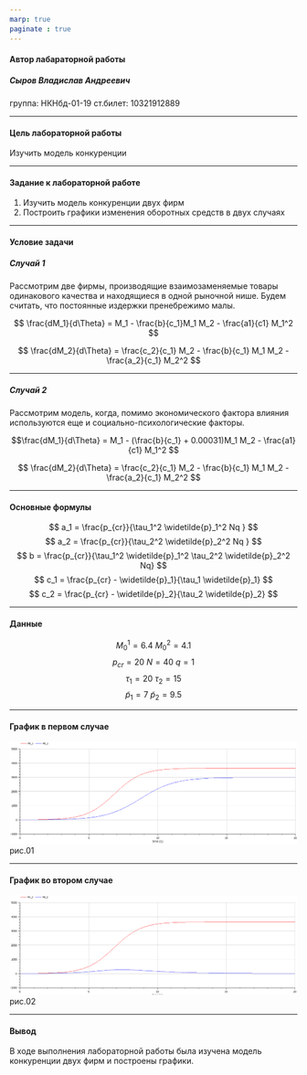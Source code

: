 ```yaml
---
marp: true
paginate : true
---
```


<style>
h1 { 
    font-size: 60px;
    color: Black;
    text-align: center;
    }       
h2 { 
    font-size: 30px;
    color: Black;
    position: relative;
    left: -2.5em;
    top: 8em;
    }
h3 { 
    font-size: 30px;
    color: Black;
    position: relative;
    left: -2.5em;
    top: 7em;
    }
section.titleslide1 h4 {
    font-size: 40px;
    color: Black;
    position: relative;
    left: 0em;
    bottom: 6em;    
}
section.titleslide2 h4 {
    font-size: 40px;
    color: Black;
    position: relative;
    left: 0em;
    bottom: 5.3em;    
}
section.titleslide3 h4 {
    font-size: 40px;
    color: Black;
    position: relative;
    left: 0em;
    bottom: 3em;    
}
section.titleslide4 h4 {
    font-size: 40px;
    color: Black;
    position: relative;
    left: 0em;
    bottom: 0em;    
}
section.titleslide5 h4 {
    font-size: 40px;
    color: Black;
    position: relative;
    left: 0em;
    bottom: -1em;    
}
</style>


<!--_class: titleslide1 -->
#### Автор лабараторной работы

##### Сыров Владислав Андреевич

группа: НКНбд-01-19
ст.билет: 10321912889

---
<!--_class: titleslide1 -->
#### Цель лабораторной работы

Изучить модель конкуренции

---
<!--_class: titleslide1 -->
#### Задание к лабораторной работе

1.	Изучить модель конкуренции двух фирм
2.	Построить графики изменения оборотных средств в двух случаях

---
<!--_class: titleslide -->
#### Условие задачи
##### Случай 1

Рассмотрим две фирмы, производящие взаимозаменяемые товары одинакового качества и находящиеся в одной рыночной нише. Будем считать, что постоянные издержки пренебрежимо малы.

$$ \frac{dM_1}{d\Theta} = M_1 - \frac{b}{c_1}M_1 M_2 - \frac{a1}{c1} M_1^2 $$

$$ \frac{dM_2}{d\Theta} = \frac{c_2}{c_1} M_2 - \frac{b}{c_1} M_1 M_2 - \frac{a_2}{c_1} M_2^2 $$

---
<!--_class: titleslide1 -->
##### Случай 2

Рассмотрим модель, когда, помимо экономического фактора влияния  используются еще и социально-психологические факторы.

$$\frac{dM_1}{d\Theta} = M_1 - (\frac{b}{c_1} + 0.00031)M_1 M_2 - \frac{a1}{c1} M_1^2 $$

$$ \frac{dM_2}{d\Theta} = \frac{c_2}{c_1} M_2 - \frac{b}{c_1} M_1 M_2 - \frac{a_2}{c_1} M_2^2 $$

---
<!--_class: titleslide -->
#### Основные формулы

$$ a_1 = \frac{p_{cr}}{\tau_1^2 \widetilde{p}_1^2 Nq } $$
$$ a_2 = \frac{p_{cr}}{\tau_2^2 \widetilde{p}_2^2 Nq } $$ 
$$ b = \frac{p_{cr}}{\tau_1^2 \widetilde{p}_1^2 \tau_2^2 \widetilde{p}_2^2 Nq} $$
$$ c_1 = \frac{p_{cr} - \widetilde{p}_1}{\tau_1 \widetilde{p}_1} $$
$$ c_2 = \frac{p_{cr} - \widetilde{p}_2}{\tau_2 \widetilde{p}_2} $$

---
<!--_class: titleslide -->
#### Данные

$$ M_0^1=6.4 \: M_0^2=4.1 $$
$$ p_{cr}=20 \: N=40 \: q=1 $$
$$ \tau_1=20 \: \tau_2=15 $$
$$ \widetilde{p}_1=7 \: \widetilde{p}_2=9.5 $$

---
<!--_class: titleslide -->
#### График в первом случае

![График для случая 1](../image/01.png "рис.1")
рис.01

---
<!--_class: titleslide -->
#### График во втором случае

![График для случая 2](../image/02.png "рис.2")
рис.02

---
<!--_class: titleslide1 -->
#### Вывод

В ходе выполнения лабораторной работы была изучена модель конкуренции двух фирм и построены графики.
